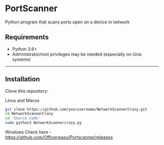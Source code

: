 # PortScanner

Python program that scans ports open on a device in network



##  Requirements

- Python 3.6+
- Administrator/root privileges may be needed (especially on Unix systems)

---

## Installation

Clone this repository:

Linux and Macos
```bash
git clone https://github.com/yourusername/NetworkScannerCrazy.git
cd NetworkScannerCrazy
cd 'Source Code'
sudo python3 NetworkScannercrazy.py
```
Windows
Check here - https://github.com/Officerwasu/Portscanner/releases


 

